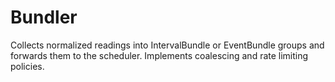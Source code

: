 # Bundler

Collects normalized readings into IntervalBundle or EventBundle groups and forwards them to the scheduler. Implements coalescing and rate limiting policies.

